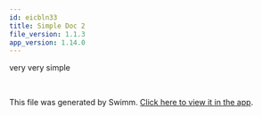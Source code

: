 ```yaml
---
id: eicbln33
title: Simple Doc 2
file_version: 1.1.3
app_version: 1.14.0
---
```


very very simple

<br/>

This file was generated by Swimm. [Click here to view it in the app](http://localhost:5000/repos/Z2l0aHViJTNBJTNBdDElM0ElM0FlcmFuLXN3aW1t/docs/eicbln33).
